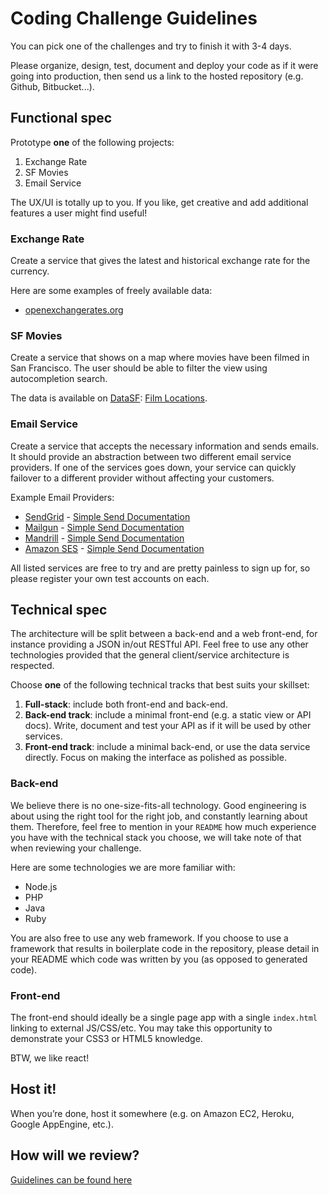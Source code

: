 Coding Challenge Guidelines
===========================

You can pick one of the challenges and try to finish it with 3-4 days.

Please organize, design, test, document and deploy your code as if it were
going into production, then send us a link to the hosted repository (e.g.
Github, Bitbucket...).

Functional spec
---------------

Prototype **one** of the following projects:

1. Exchange Rate
2. SF Movies
3. Email Service

The UX/UI is totally up to you. If you like, get creative and add additional
features a user might find useful!

### Exchange Rate

Create a service that gives the latest and historical exchange rate for the currency.

Here are some examples of freely available data:

* [openexchangerates.org](https://openexchangerates.org/)

### SF Movies

Create a service that shows on a map where movies have been filmed in San
Francisco. The user should be able to filter the view using autocompletion
search.

The data is available on [DataSF](http://www.datasf.org/): [Film
Locations](https://data.sfgov.org/Arts-Culture-and-Recreation-/Film-Locations-in-San-Francisco/yitu-d5am).

### Email Service

Create a service that accepts the necessary information and sends emails. It
should provide an abstraction between two different email service providers.
If one of the services goes down, your service can quickly failover to
a different provider without affecting your customers.

Example Email Providers:

* [SendGrid](https://sendgrid.com/user/signup) - [Simple Send Documentation](https://sendgrid.com/docs/API_Reference/Web_API/mail.html)
* [Mailgun](http://www.mailgun.com) - [Simple Send Documentation](http://documentation.mailgun.com/quickstart.html#sending-messages)
* [Mandrill](https://mandrillapp.com) - [Simple Send Documentation](https://mandrillapp.com/api/docs/messages.JSON.html#method-send)
* [Amazon SES](http://aws.amazon.com/ses/) - [Simple Send Documentation](http://docs.aws.amazon.com/ses/latest/APIReference/API_SendEmail.html)

All listed services are free to try and are pretty painless to sign up for, so
please register your own test accounts on each.


Technical spec
--------------

The architecture will be split between a back-end and a web front-end, for
instance providing a JSON in/out RESTful API. Feel free to use any other
technologies provided that the general client/service architecture is
respected.

Choose **one** of the following technical tracks that best suits your skillset:

1. **Full-stack**: include both front-end and back-end.
2. **Back-end track**: include a minimal front-end (e.g. a static view or API
   docs). Write, document and test your API as if it will be used by other
   services.
3. **Front-end track**: include a minimal back-end, or use the data service
   directly. Focus on making the interface as polished as possible.

### Back-end

We believe there is no one-size-fits-all technology. Good engineering is about
using the right tool for the right job, and constantly learning about them.
Therefore, feel free to mention in your `README` how much experience you have
with the technical stack you choose, we will take note of that when reviewing
your challenge.

Here are some technologies we are more familiar with:

* Node.js
* PHP
* Java
* Ruby

You are also free to use any web framework. If you choose to use a framework
that results in boilerplate code in the repository, please detail in your
README which code was written by you (as opposed to generated code).

### Front-end

The front-end should ideally be a single page app with a single `index.html`
linking to external JS/CSS/etc. You may take this opportunity to demonstrate
your CSS3 or HTML5 knowledge.

BTW, we like react!

Host it!
--------

When you’re done, host it somewhere (e.g. on Amazon EC2, Heroku, Google AppEngine, etc.).


How will we review?
-------------------

[Guidelines can be found here](https://github.com/uber/coding-challenge-tools/blob/master/README.md)
